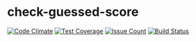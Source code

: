 # check-guessed-score

[![Code Climate](https://codeclimate.com/github/maximtop/check-guessed-score/badges/gpa.svg)](https://codeclimate.com/github/maximtop/check-guessed-score)
[![Test Coverage](https://codeclimate.com/github/maximtop/check-guessed-score/badges/coverage.svg)](https://codeclimate.com/github/maximtop/check-guessed-score/coverage)
[![Issue Count](https://codeclimate.com/github/maximtop/check-guessed-score/badges/issue_count.svg)](https://codeclimate.com/github/maximtop/check-guessed-score)
[![Build Status](https://travis-ci.org/maximtop/check-guessed-score.svg?branch=master)](https://travis-ci.org/maximtop/check-guessed-score)

